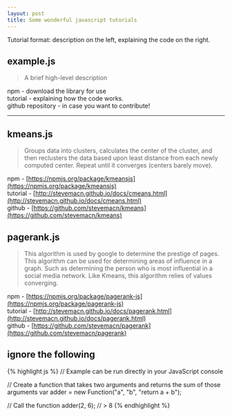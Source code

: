 ```yaml
---
layout: post
title: Some wonderful javascript tutorials
---
```


Tutorial format:  description on the left, explaining the code on the right.

## example.js

> A brief high-level description 

npm - download the library for use  
tutorial - explaining how the code works.  
github repository - in case you want to contribute!  

-----
## kmeans.js
> Groups data into clusters, calculates the center of the cluster, and then reclusters the data based upon least distance from each newly computed center. Repeat until it converges (centers barely move). 

npm - [https://npmjs.org/package/kmeansjs](https://npmjs.org/package/kmeansjs)  
tutorial - [http://stevemacn.github.io/docs/cmeans.html](http://stevemacn.github.io/docs/cmeans.html)  
github - [https://github.com/stevemacn/kmeans](https://github.com/stevemacn/kmeans)  

## pagerank.js
> This algorithm is used by google to determine the prestige of pages. This algorithm can be used for determining areas of influence in a graph. Such as determining the person who is most influential in a social media network. Like Kmeans, this algorithm relies of values converging. 

npm - [https://npmjs.org/package/pagerank-js](https://npmjs.org/package/pagerank-js)  
tutorial - [http://stevemacn.github.io/docs/pagerank.html](http://stevemacn.github.io/docs/pagerank.html)  
github - [https://github.com/stevemacn/pagerank](https://github.com/stevemacn/pagerank)


## ignore the following

{% highlight js %}
// Example can be run directly in your JavaScript console

// Create a function that takes two arguments and returns the sum of those arguments
var adder = new Function("a", "b", "return a + b");

// Call the function
adder(2, 6);
// > 8
{% endhighlight %}

